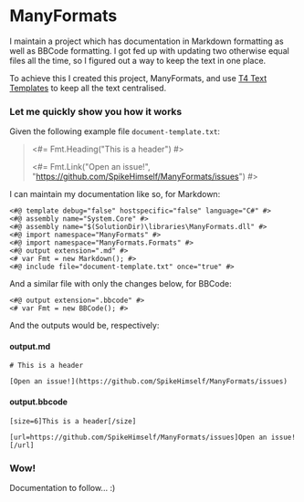 # ManyFormats

I maintain a project which has documentation in Markdown formatting as well as BBCode formatting. I got fed up with updating two otherwise equal files all the time, so I figured out a way to keep the text in one place.

To achieve this I created this project, ManyFormats, and use [T4 Text Templates](https://learn.microsoft.com/en-us/visualstudio/modeling/code-generation-and-t4-text-templates) to keep all the text centralised.

### Let me quickly show you how it works

Given the following example file `document-template.txt`:

> <#= Fmt.Heading("This is a header") #>
>
> <#= Fmt.Link("Open an issue!", "https://github.com/SpikeHimself/ManyFormats/issues") #>


I can maintain my documentation like so, for Markdown:

```
<#@ template debug="false" hostspecific="false" language="C#" #>
<#@ assembly name="System.Core" #>
<#@ assembly name="$(SolutionDir)\libraries\ManyFormats.dll" #>
<#@ import namespace="ManyFormats" #>
<#@ import namespace="ManyFormats.Formats" #>
<#@ output extension=".md" #>
<# var Fmt = new Markdown(); #>
<#@ include file="document-template.txt" once="true" #>

```

And a similar file with only the changes below, for BBCode:

```
<#@ output extension=".bbcode" #>
<# var Fmt = new BBCode(); #>

```

And the outputs would be, respectively:

#### output.md
```
# This is a header

[Open an issue!](https://github.com/SpikeHimself/ManyFormats/issues)
```

#### output.bbcode
```
[size=6]This is a header[/size]

[url=https://github.com/SpikeHimself/ManyFormats/issues]Open an issue![/url]
```

### Wow!

Documentation to follow... :)
